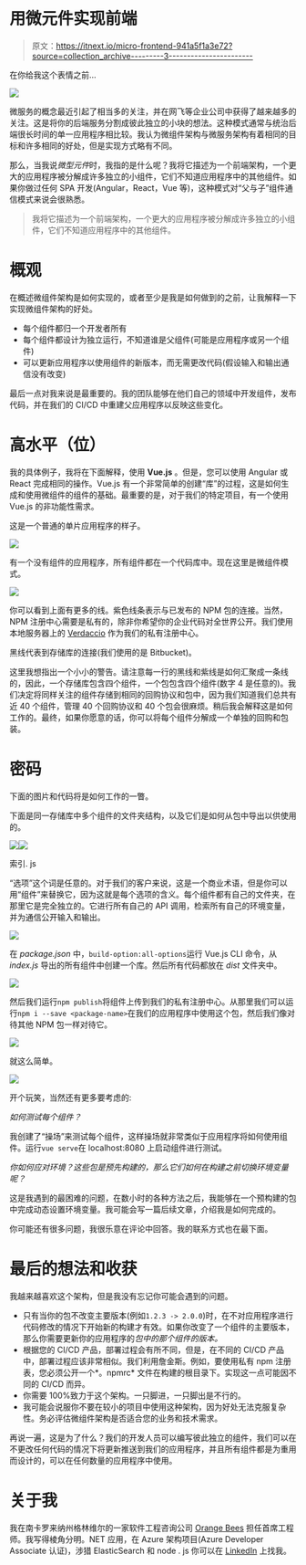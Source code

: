 # 用微元件实现前端

> 原文：<https://itnext.io/micro-frontend-941a5f1a3e72?source=collection_archive---------3----------------------->

在你给我这个表情之前…

![](img/73356d7d432f11d807b3ce30427fe60f.png)

微服务的概念最近引起了相当多的关注，并在网飞等企业公司中获得了越来越多的关注。这是将你的后端服务分割成彼此独立的小块的想法。这种模式通常与统治后端很长时间的单一应用程序相比较。我认为微组件架构与微服务架构有着相同的目标和许多相同的好处，但是实现方式略有不同。

那么，当我说*微型元件*时，我指的是什么呢？我将它描述为一个前端架构，一个更大的应用程序被分解成许多独立的小组件，它们不知道应用程序中的其他组件。如果你做过任何 SPA 开发(Angular，React，Vue 等)，这种模式对“父与子”组件通信模式来说会很熟悉。

> 我将它描述为一个前端架构，一个更大的应用程序被分解成许多独立的小组件，它们不知道应用程序中的其他组件。

# 概观

在概述微组件架构是如何实现的，或者至少是我是如何做到的之前，让我解释一下实现微组件架构的好处。

*   每个组件都归一个开发者所有
*   每个组件都设计为独立运行，不知道谁是父组件(可能是应用程序或另一个组件)
*   可以更新应用程序以使用组件的新版本，而无需更改代码(假设输入和输出通信没有改变)

最后一点对我来说是最重要的。我的团队能够在他们自己的领域中开发组件，发布代码，并在我们的 CI/CD 中重建父应用程序以反映这些变化。

# 高水平（位）

我的具体例子，我将在下面解释，使用 **Vue.js** 。但是，您可以使用 Angular 或 React 完成相同的操作。Vue.js 有一个非常简单的创建“库”的过程，这是如何生成和使用微组件的组件的基础。最重要的是，对于我们的特定项目，有一个使用 Vue.js 的非功能性需求。

这是一个普通的单片应用程序的样子。

![](img/fbc8ce1b0d545a39573d03ae141ada51.png)

有一个没有组件的应用程序，所有组件都在一个代码库中。现在这里是微组件模式。

![](img/ceb9f5682c4aab40617e0a207da8a9ea.png)

你可以看到上面有更多的线。紫色线条表示与已发布的 NPM 包的连接。当然，NPM 注册中心需要是私有的，除非你希望你的企业代码对全世界公开。我们使用本地服务器上的 [Verdaccio](https://verdaccio.org/) 作为我们的私有注册中心。

黑线代表到存储库的连接(我们使用的是 Bitbucket)。

这里我想指出一个小小的警告。请注意每一行的黑线和紫线是如何汇聚成一条线的，因此，一个存储库包含四个组件，一个包包含四个组件(数字 4 是任意的)。我们决定将同样关注的组件存储到相同的回购协议和包中，因为我们知道我们总共有近 40 个组件，管理 40 个回购协议和 40 个包会很麻烦。稍后我会解释这是如何工作的。最终，如果你愿意的话，你可以将每个组件分解成一个单独的回购和包装。

# 密码

下面的图片和代码将是如何工作的一瞥。

下面是同一存储库中多个组件的文件夹结构，以及它们是如何从包中导出以供使用的。

![](img/0b2b075a5c24416f2aa3579d68e2f69d.png)![](img/d522a4dd324017e8600f2e2a5e8106be.png)

索引. js

“选项”这个词是任意的。对于我们的客户来说，这是一个商业术语，但是你可以用“组件”来替换它，因为这就是每个选项的含义。每个组件都有自己的文件夹，在那里它是完全独立的。它进行所有自己的 API 调用，检索所有自己的环境变量，并为通信公开输入和输出。

![](img/8d4d3781f2ce6b9d979eb01148da4ecf.png)

在 *package.json* 中，`build-option:all-options`运行 Vue.js CLI 命令，从 *index.js* 导出的所有组件中创建一个库。然后所有代码都放在 *dist* 文件夹中。

![](img/2456cb6671134cda5c965225735d2f6b.png)

然后我们运行`npm publish`将组件上传到我们的私有注册中心。从那里我们可以运行`npm i --save <package-name>`在我们的应用程序中使用这个包，然后我们像对待其他 NPM 包一样对待它。

![](img/4be6db2ca7f2f8d74aa523b3f86b19b6.png)

就这么简单。

![](img/a321ee26ed3d2560ef6a2f760698ab62.png)

开个玩笑，当然还有更多要考虑的:

*如何测试每个组件？*

我创建了“操场”来测试每个组件，这样操场就非常类似于应用程序将如何使用组件。运行`vue serve`在 localhost:8080 上启动组件进行测试。

*你如何应对环境？这些包是预先构建的，那么它们如何在构建之前切换环境变量呢？*

这是我遇到的最困难的问题，在数小时的各种方法之后，我能够在一个预构建的包中完成动态设置环境变量。我可能会写一篇后续文章，介绍我是如何完成的。

你可能还有很多问题，我很乐意在评论中回答。我的联系方式也在最下面。

# 最后的想法和收获

我越来越喜欢这个架构，但是我没有忘记你可能会遇到的问题。

*   只有当你的包不改变主要版本(例如`1.2.3 -> 2.0.0`)时，在不对应用程序进行代码修改的情况下开始新的构建才有效。如果你改变了一个组件的主要版本，那么你需要更新你的应用程序的*包中的那个组件的版本。*
*   根据您的 CI/CD 产品，部署过程会有所不同，但是，在不同的 CI/CD 产品中，部署过程应该非常相似。我们利用詹金斯。例如，要使用私有 npm 注册表，您必须公开一个*。npmrc* 文件在构建的根目录下。实现这一点可能因不同的 CI/CD 而异。
*   你需要 100%致力于这个架构。一只脚进，一只脚出是不行的。
*   我可能会说服你不要在较小的项目中使用这种架构，因为好处无法克服复杂性。务必评估微组件架构是否适合您的业务和技术需求。

再说一遍，这是为了什么？我们的开发人员可以编写彼此独立的组件，我们可以在不更改任何代码的情况下将更新推送到我们的应用程序，并且所有组件都是为重用而设计的，可以在任何数量的应用程序中使用。

# 关于我

我在南卡罗来纳州格林维尔的一家软件工程咨询公司 [Orange Bees](https://orangebees.com/) 担任首席工程师。我写得棱角分明。NET 应用，在 Azure 架构项目(Azure Developer Associate 认证)，涉猎 ElasticSearch 和 node . js
你可以在 [LinkedIn](https://www.linkedin.com/in/james-l-gross/) 上找我。